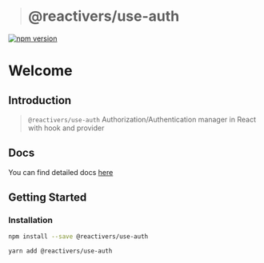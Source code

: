 > # @reactivers/use-auth

[![npm version](https://badge.fury.io/js/@reactivers%2Fuse-auth.svg)](//www.npmjs.com/package/@reactivers/use-auth)

# Welcome

## Introduction

> ```@reactivers/use-auth``` Authorization/Authentication manager in React with hook and provider

## Docs
You can find detailed docs [here](https://hooks.reactivers.com/use-auth)

## Getting Started

### Installation

```bash
npm install --save @reactivers/use-auth

yarn add @reactivers/use-auth
```